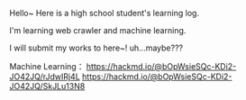 Hello~
Here is a high school student's learning log.

I'm learning web crawler and machine learning.

I will submit my works to here~!
uh...maybe???


Machine Learning：
https://hackmd.io/@bOpWsieSQc-KDi2-JO42JQ/rJdwIRj4L
https://hackmd.io/@bOpWsieSQc-KDi2-JO42JQ/SkJLu13N8
